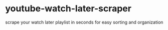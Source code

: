 # youtube-watch-later-scraper
scrape your watch later playlist in seconds for easy sorting and organization
